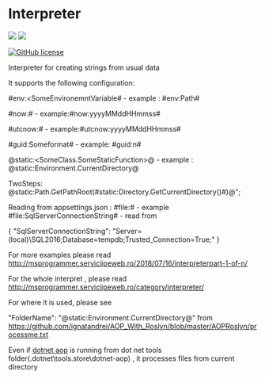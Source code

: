 # Interpreter


<img src='https://img.shields.io/nuget/v/interpreterdll.svg' />
<img src='https://img.shields.io/vso/build/ignatandrei/5fdb2dc7-9742-4619-a886-c8ed63bc791a/7.svg' />

[![GitHub license](https://img.shields.io/badge/license-MIT-blue.svg)](https://github.com/ignatandrei/Interpreter/blob/master/LICENSE)  

Interpreter for creating strings from usual data

It supports the following configuration:

#env:<SomeEnvironemntVariable# - example : #env:Path# 

#now:<SomeFormat># - example:#now:yyyyMMddHHmmss#
 
#utcnow:<SomeFormat># - example:#utcnow:yyyyMMddHHmmss#

#guid:Someformat# - example:  #guid:n#

@static:<SomeClass.SomeStaticFunction>@  - example :  @static:Environment.CurrentDirectory@  

TwoSteps:
@static:Path.GetPathRoot(#static:Directory.GetCurrentDirectory()#)@";

 Reading from appsettings.json :
 #file:<NameOfJsonEntry># - example #file:SqlServerConnectionString#  -  read from 
  
  {
  "SqlServerConnectionString": "Server=(local)\\SQL2016;Database=tempdb;Trusted_Connection=True;"
}
 

For more examples please read http://msprogrammer.serviciipeweb.ro/2018/07/16/interpreterpart-1-of-n/ 


For the whole interpret , please read http://msprogrammer.serviciipeweb.ro/category/interpreter/ 
 
For where it is used, please see 

"FolderName": "@static:Environment.CurrentDirectory@" from
https://github.com/ignatandrei/AOP_With_Roslyn/blob/master/AOPRoslyn/processme.txt

Even if [dotnet aop](https://github.com/ignatandrei/AOP_With_Roslyn/) is running from dot net tools folder(<user>\.dotnet\tools\.store\dotnet-aop) , it processes files from current directory


 
 

